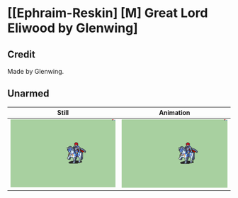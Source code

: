 # [\[Ephraim-Reskin\] \[M\] Great Lord Eliwood by Glenwing]

## Credit

Made by Glenwing.
	
## Unarmed

| Still | Animation |
| :---: | :-------: |
| ![Unarmed still](./Unarmed_000.png) | ![Unarmed animation](./Unarmed.gif) |
